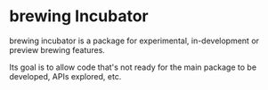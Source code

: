# brewing Incubator

brewing incubator is a package for experimental, in-development or preview brewing features.

Its goal is to allow code that's not ready for the main package to be developed, APIs explored, etc.
